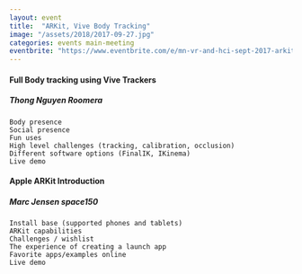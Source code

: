 ```yaml
---
layout: event
title:  "ARKit, Vive Body Tracking"
image: "/assets/2018/2017-09-27.jpg"
categories: events main-meeting
eventbrite: "https://www.eventbrite.com/e/mn-vr-and-hci-sept-2017-arkit-vive-body-tracking-tickets-37951916203?aff=ebdsoporgprofile"
---
```


#### Full Body tracking using Vive Trackers
##### Thong Nguyen Roomera

    Body presence
    Social presence
    Fun uses
    High level challenges (tracking, calibration, occlusion)
    Different software options (FinalIK, IKinema)
    Live demo

#### Apple ARKit Introduction
##### Marc Jensen space150

    Install base (supported phones and tablets)
    ARKit capabilities
    Challenges / wishlist
    The experience of creating a launch app
    Favorite apps/examples online
    Live demo

